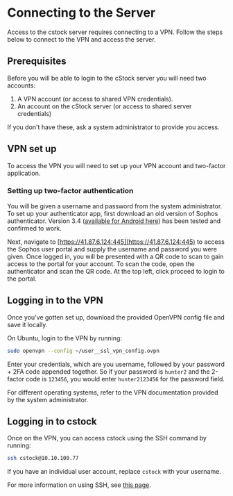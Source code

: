 Connecting to the Server
========================

Access to the cstock server requires connecting to a VPN.
Follow the steps below to connect to the VPN and access the server.

## Prerequisites

Before you will be able to login to the cStock server you will need two accounts:

1. A VPN account (or access to shared VPN credentials).
2. An account on the cStock server (or access to shared server credentials)

If you don't have these, ask a system administrator to provide you access.

## VPN set up

To access the VPN you will need to set up your VPN account and two-factor application.

### Setting up two-factor authentication

You will be given a username and password from the system administrator.
To set up your authenticator app, first download an old version of Sophos authenticator.
Version 3.4 ([available for Android here](https://sophos-gmbh-authenticator.en.aptoide.com/app))
has been tested and confirmed to work.

Next, navigate to [https://41.87.6.124:445](https://41.87.6.124:445) to access the Sophos user portal
and supply the username and password you were given.
Once logged in, you will be presented with a QR code to scan to gain access to the portal for your account.
To scan the code, open the authenticator and scan the QR code. At the top left, click proceed to login to the portal.

## Logging in to the VPN

Once you've gotten set up, download the provided OpenVPN config file and save it locally.

On Ubuntu, login to the VPN by running:

```bash
sudo openvpn --config ~/user__ssl_vpn_config.ovpn
```

Enter your credentials, which are you username, followed by your password + 2FA code appended together.
So if your password is `hunter2` and the 2-factor code is `123456`,
you would enter `hunter2123456` for the password field.

For different operating systems, refer to the VPN documentation provided by the system administrator.

## Logging in to cstock

Once on the VPN, you can access cstock using the SSH command by running:

```bash
ssh cstock@10.10.100.77
```

If you have an individual user account, replace `cstock` with your username.

For more information on using SSH, see [this page](https://www.ucl.ac.uk/isd/what-ssh-and-how-do-i-use-it).
